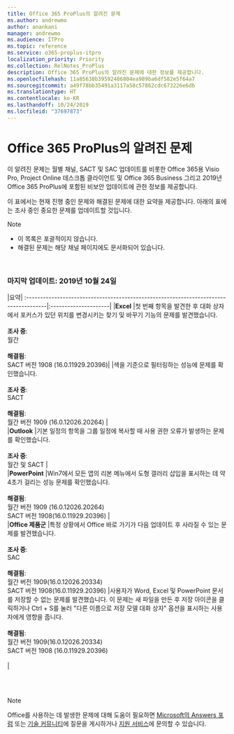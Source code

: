 ```yaml
---
title: Office 365 ProPlus의 알려진 문제
ms.author: andrewmo
author: anankani
manager: andrewmo
ms.audience: ITPro
ms.topic: reference
ms.service: o365-proplus-itpro
localization_priority: Priority
ms.collection: RelNotes_ProPlus
description: Office 365 ProPlus의 알려진 문제에 대한 정보를 제공합니다.
ms.openlocfilehash: 11a85638b39592486804ea989ba6df582e5f64a7
ms.sourcegitcommit: a49f78bb35491a3117a58c57862cdc673226e6db
ms.translationtype: HT
ms.contentlocale: ko-KR
ms.lasthandoff: 10/24/2019
ms.locfileid: "37697873"
---
```

# <a name="office-365-proplus-known-issues"></a>Office 365 ProPlus의 알려진 문제

이 알려진 문제는 월별 채널, SACT 및 SAC 업데이트를 비롯한 Office 365용 Visio Pro, Project Online 데스크톱 클라이언트 및 Office 365 Business 그리고 2019년 Office 365 ProPlus에 포함된 비보안 업데이트에 관한 정보를 제공합니다.

이 표에서는 현재 진행 중인 문제와 해결된 문제에 대한 요약을 제공합니다.  아래의 표에는 조사 중인 중요한 문제를 업데이트할 것입니다.

> [!NOTE]
>- 이 목록은 포괄적이지 않습니다.
>- 해결된 문제는 해당 채널 페이지에도 문서화되어 있습니다.

<br>

### <a name="last-updated-october-24-2019"></a>마지막 업데이트: 2019년 10월 24일

|요약|
:-------------------------------------------------------------------------------------|:---------------------|
|**Excel**
|첫 번째 항목을 발견한 후 대화 상자에서 포커스가 있던 위치를 변경시키는 찾기 및 바꾸기 기능의 문제를 발견했습니다. <br><br> **조사 중**: <br>월간<br> <br>**해결됨**: <br> SACT 버전 1908 (16.0.11929.20396)|
|색을 기준으로 필터링하는 성능에 문제를 확인했습니다. <br><br> **조사 중**: <br>SACT<br> <br>**해결됨**: <br> 월간 버전 1909 (16.0.12026.20264)
|<br>
|**Outlook**
|기본 일정의 항목을 그룹 일정에 복사할 때 사용 권한 오류가 발생하는 문제를 확인했습니다. <br><br> **조사 중**: <br>월간 및 SACT
|<br>
|**PowerPoint**
|Win7에서 모든 앱의 리본 메뉴에서 도형 갤러리 삽입을 표시하는 데 약 4초가 걸리는 성능 문제를 확인했습니다.<br><br> **해결됨**: <br>월간 버전 1909 (16.0.12026.20264) <br> SACT 버전 1908(16.0.11929.20396)
|<br>
|**Office 제품군**
|특정 상황에서 Office 바로 가기가 다음 업데이트 후 사라질 수 있는 문제를 발견했습니다.  <br><br> **조사 중**: <br> SAC<br><br> **해결됨**: <br>월간 버전 1909(16.0.12026.20334) <br> SACT 버전 1908(16.0.11929.20396)
|사용자가 Word, Excel 및 PowerPoint 문서를 저장할 수 없는 문제를 발견했습니다.  이 문제는 새 파일을 만든 후 저장 아이콘을 클릭하거나 Ctrl + S를 눌러 "다른 이름으로 저장 모델 대화 상자" 옵션을 표시하는 사용자에게 영향을 줍니다.<br><br> **해결됨**: <br>월간 버전 1909(16.0.12026.20334) <br> SACT 버전 1908 (16.0.11929.20396)<br><br>
|



<br>
<br>

> [!NOTE]
> Office를 사용하는 데 발생한 문제에 대해 도움이 필요하면 [Microsoft의 Answers 포럼](https://answers.microsoft.com/) 또는 [기술 커뮤니티](https://techcommunity.microsoft.com/)에 질문을 게시하거나 [지원 서비스](https://support.microsoft.com/contactus)에 문의할 수 있습니다.
